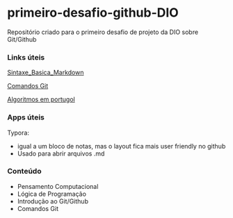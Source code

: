 # primeiro-desafio-github-DIO
Repositório criado para o primeiro desafio de projeto da DIO sobre Git/Github

### Links úteis

[Sintaxe_Basica_Markdown](https://www.markdownguide.org/basic-syntax/)

[Comandos Git](https://comandosgit.github.io/)

[Algoritmos em portugol](https://portugol-webstudio.cubos.io/ide)

### Apps úteis

Typora: 

- igual a um bloco de notas, mas o layout fica mais user friendly no github
- Usado para abrir arquivos .md

### Conteúdo

- Pensamento Computacional
- Lógica de Programação
- Introdução ao Git/Github
- Comandos Git 

